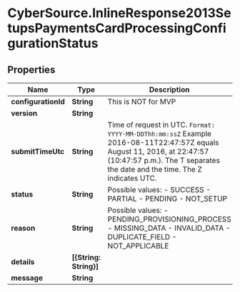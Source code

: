 # CyberSource.InlineResponse2013SetupsPaymentsCardProcessingConfigurationStatus

## Properties
Name | Type | Description | Notes
------------ | ------------- | ------------- | -------------
**configurationId** | **String** | This is NOT for MVP | [optional] 
**version** | **String** |  | [optional] 
**submitTimeUtc** | **String** | Time of request in UTC. `Format: YYYY-MM-DDThh:mm:ssZ`  Example 2016-08-11T22:47:57Z equals August 11, 2016, at 22:47:57 (10:47:57 p.m.). The T separates the date and the time. The Z indicates UTC.  | [optional] 
**status** | **String** | Possible values: - SUCCESS - PARTIAL - PENDING - NOT_SETUP | [optional] 
**reason** | **String** | Possible values: - PENDING_PROVISIONING_PROCESS - MISSING_DATA - INVALID_DATA - DUPLICATE_FIELD - NOT_APPLICABLE | [optional] 
**details** | **[{String: String}]** |  | [optional] 
**message** | **String** |  | [optional] 


